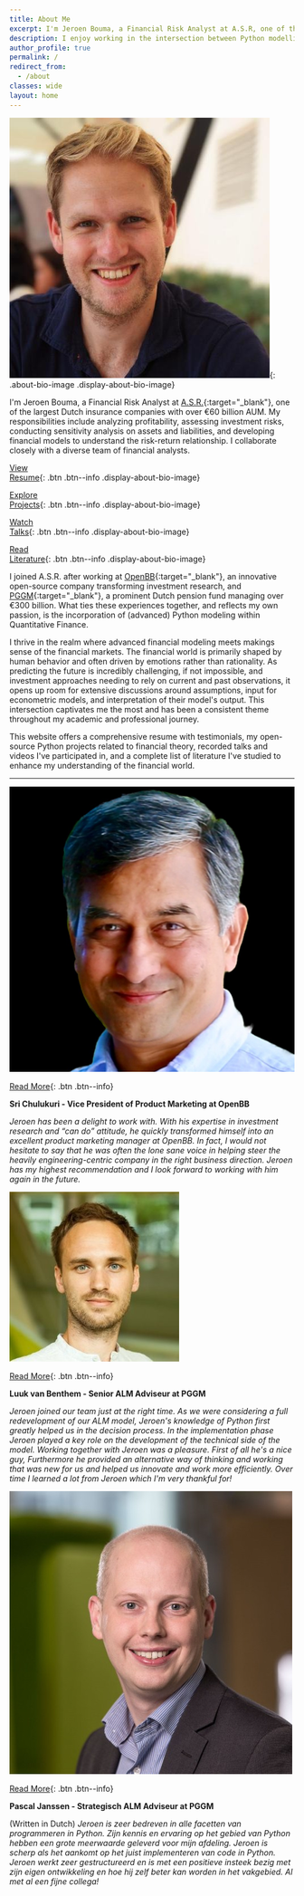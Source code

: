 ```yaml
---
title: About Me
excerpt: I'm Jeroen Bouma, a Financial Risk Analyst at A.S.R, one of the largest Dutch insurance companies with over €60 billion AUM. My responsibilities include analyzing profitability, assessing investment risks, conducting sensitivity analysis on assets and liabilities, and developing financial models to understand the risk-return relationship. I collaborate closely with a diverse team of financial analysts.
description: I enjoy working in the intersection between Python modelling and Quantitative Finance. On this website you can find my open-source projects and career path. 
author_profile: true
permalink: /
redirect_from:
  - /about
classes: wide
layout: home
---
```


![Bio Image](/assets/images/default/bio-photo.jpg){: .about-bio-image .display-about-bio-image}

I'm Jeroen Bouma, a Financial Risk Analyst at [A.S.R.](https://www.asrnl.com/){:target="_blank"}, one of the largest Dutch insurance companies with over €60 billion AUM. My responsibilities include analyzing profitability, assessing investment risks, conducting sensitivity analysis on assets and liabilities, and developing financial models to understand the risk-return relationship. I collaborate closely with a diverse team of financial analysts.

<div class="about-row display-about-bio-image">
<div markdown="1" class="about-buttons-column">

[View <br /> Resume](/resume){: .btn .btn--info .display-about-bio-image}

</div>
<div markdown="1" class="about-buttons-column">

[Explore <br /> Projects](/projects){: .btn .btn--info .display-about-bio-image}

</div>
<div markdown="1" class="about-buttons-column">

[Watch <br /> Talks](/talks){: .btn .btn--info .display-about-bio-image} 

</div>
<div markdown="1" class="about-buttons-column">

[Read <br /> Literature](/literature){: .btn .btn--info .display-about-bio-image}

</div>
</div>


I joined A.S.R. after working at [OpenBB](https://openbb.co/){:target="_blank"}, an innovative open-source company transforming investment research, and [PGGM](https://www.pggm.nl/en/){:target="_blank"}, a prominent Dutch pension fund managing over €300 billion. What ties these experiences together, and reflects my own passion, is the incorporation of (advanced) Python modeling within Quantitative Finance.

I thrive in the realm where advanced financial modeling meets makings sense of the financial markets. The financial world is primarily shaped by human behavior and often driven by emotions rather than rationality. As predicting the future is incredibly challenging, if not impossible, and investment approaches needing to rely on current and past observations, it opens up room for extensive discussions around assumptions, input for econometric models, and interpretation of their model's output. This intersection captivates me the most and has been a consistent theme throughout my academic and professional journey.

This website offers a comprehensive resume with testimonials, my open-source Python projects related to financial theory, recorded talks and videos I've participated in, and a complete list of literature I've studied to enhance my understanding of the financial world.

<hr>

<div class="testimonial-slider">
<div class="testimonial-slide">
<div class="testimonial-content">

<div class="read-more-buttons" markdown="1">
<img src="/assets/images/testimonials/SriChilukuri.jpeg" alt="SriChilukuri" class='testimoninals'>

[Read More](/resume){: .btn .btn--info}
</div>

<div class="testimonial-text" markdown="1">

**Sri Chulukuri - Vice President of Product Marketing at OpenBB**

*Jeroen has been a delight to work with. With his expertise in investment research and “can do” attitude, he quickly transformed himself into an excellent product marketing manager at OpenBB. In fact, I would not hesitate to say that he was often the lone sane voice in helping steer the heavily engineering-centric company in the right business direction. Jeroen has my highest recommendation and I look forward to working with him again in the future.*
</div>
</div>
</div>

<div class="testimonial-slide">
<div class="testimonial-content">

<div class="read-more-buttons" markdown="1">
<img src="/assets/images/testimonials/LuukvanBenthem.jpeg" alt="LuukvanBenthem" class='testimoninals'>

[Read More](/resume){: .btn .btn--info}
</div>
<div class="testimonial-text" markdown="1">

**Luuk van Benthem - Senior ALM Adviseur at PGGM**

*Jeroen joined our team just at the right time. As we were considering a full redevelopment of our ALM model, Jeroen's knowledge of Python first greatly helped us in the decision process. In the implementation phase Jeroen played a key role on the development of the technical side of the model. Working together with Jeroen was a pleasure. First of all he's a nice guy, Furthermore he provided an alternative way of thinking and working that was new for us and helped us innovate and work more efficiently. Over time I learned a lot from Jeroen which I'm very thankful for!*
</div>
</div>
</div>

<div class="testimonial-slide">
<div class="testimonial-content">

<div class="read-more-buttons" markdown="1">
<img src="/assets/images/testimonials/PascalJanssen.jpeg" alt="PascalJanssen" class='testimoninals'>

[Read More](/resume){: .btn .btn--info}
</div>
<div class="testimonial-text" markdown="1">

**Pascal Janssen - Strategisch ALM Adviseur at PGGM**

(Written in Dutch) *Jeroen is zeer bedreven in alle facetten van programmeren in Python. Zijn kennis en ervaring op het gebied van Python hebben een grote meerwaarde geleverd voor mijn afdeling. Jeroen is scherp als het aankomt op het juist implementeren van code in Python. Jeroen werkt zeer gestructureerd en is met een positieve insteek bezig met zijn eigen ontwikkeling en hoe hij zelf beter kan worden in het vakgebied. Al met al een fijne collega!*
</div>
</div>
</div>
</div>

<div class="carousel-buttons">
<a class="carousel-btn carousel-btn-prev" href="#"></a>
<a class="carousel-btn carousel-btn-next" href="#"></a>
</div>